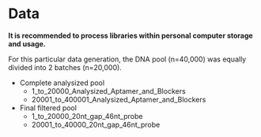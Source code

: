 # Data

**It is recommended to process libraries within personal computer storage and usage.**

For this particular data generation, the DNA pool (n=40,000) was equally divided into 2 batches (n=20,000).
* Complete analysized pool
    * 1_to_20000_Analysized_Aptamer_and_Blockers
    * 20001_to_400001_Analysized_Aptamer_and_Blockers
* Final filtered pool
    * 1_to_20000_20nt_gap_46nt_probe
    * 20001_to_40000_20nt_gap_46nt_probe

